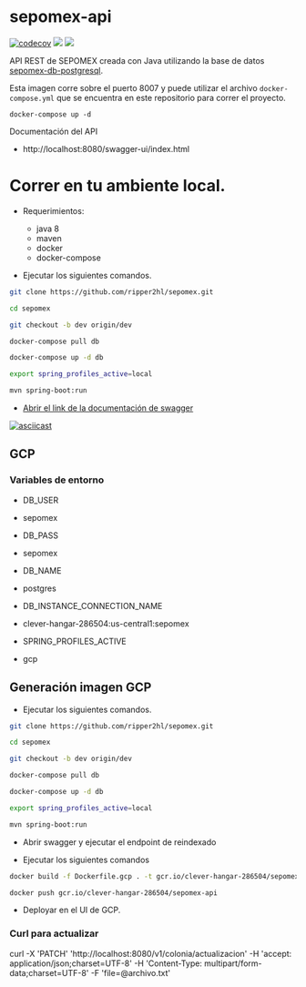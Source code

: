 # sepomex-api

[![codecov](https://codecov.io/gh/ripper2hl/sepomex/branch/master/graph/badge.svg?token=JPL2I5IUI0)](https://codecov.io/gh/ripper2hl/sepomex)
[![](https://img.shields.io/docker/stars/jesusperales/sepomex-api.svg)](https://hub.docker.com/r/jesusperales/sepomex-api/ 'Docker hub')
[![](https://img.shields.io/docker/pulls/jesusperales/sepomex-api.svg)](https://hub.docker.com/r/jesusperales/sepomex-api/ 'Docker hub')

API REST de SEPOMEX creada con Java 
utilizando la base de datos [sepomex-db-postgresql](https://github.com/ripper2hl/sepomex-db-postgresql).

Esta imagen corre sobre el puerto 8007 y puede utilizar
el archivo `docker-compose.yml` que se encuentra en este
repositorio para correr el proyecto.

`docker-compose up -d`

Documentación del API

* http://localhost:8080/swagger-ui/index.html

# Correr en tu ambiente local.

 * Requerimientos: 
    * java 8
    * maven
    * docker
    * docker-compose
    
 * Ejecutar los siguientes comandos.
```bash
git clone https://github.com/ripper2hl/sepomex.git

cd sepomex 

git checkout -b dev origin/dev

docker-compose pull db

docker-compose up -d db

export spring_profiles_active=local

mvn spring-boot:run
```

* [Abrir el link de la documentación de swagger](http://localhost:8080/swagger-ui/index.html#)



[![asciicast](https://asciinema.org/a/d8uBsGBw3S2kET07cDf68i8qG.svg)](https://asciinema.org/a/d8uBsGBw3S2kET07cDf68i8qG)

## GCP

### Variables de entorno

* DB_USER
* sepomex

* DB_PASS
* sepomex

* DB_NAME
* postgres

* DB_INSTANCE_CONNECTION_NAME
* clever-hangar-286504:us-central1:sepomex

* SPRING_PROFILES_ACTIVE
* gcp

## Generación imagen GCP

* Ejecutar los siguientes comandos.

```bash
git clone https://github.com/ripper2hl/sepomex.git

cd sepomex 

git checkout -b dev origin/dev

docker-compose pull db

docker-compose up -d db

export spring_profiles_active=local

mvn spring-boot:run
```

* Abrir swagger y ejecutar el endpoint de reindexado

* Ejecutar los siguientes comandos

```bash
docker build -f Dockerfile.gcp . -t gcr.io/clever-hangar-286504/sepomex-api

docker push gcr.io/clever-hangar-286504/sepomex-api
```

* Deployar en el UI de GCP.


### Curl para actualizar

curl -X 'PATCH'   'http://localhost:8080/v1/colonia/actualizacion'   -H 'accept: application/json;charset=UTF-8'   -H 'Content-Type: multipart/form-data;charset=UTF-8' -F 'file=@archivo.txt'
